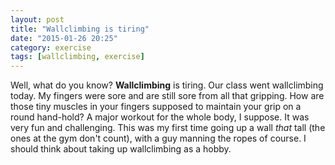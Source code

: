 ```yaml
---
layout: post
title: "Wallclimbing is tiring"
date: "2015-01-26 20:25"
category: exercise
tags: [wallclimbing, exercise]
---
```


Well, what do you know? **Wallclimbing** is tiring. Our class went wallclimbing
today. My fingers were sore and are still sore from all that gripping. How are
those tiny muscles in your fingers supposed to maintain your grip on a round
hand-hold? A major workout for the whole body, I suppose. It was very fun and
challenging. This was my first time going up a wall *that* tall (the ones at the
gym don't count), with a guy manning the ropes of course. I should think about
taking up wallclimbing as a hobby.
